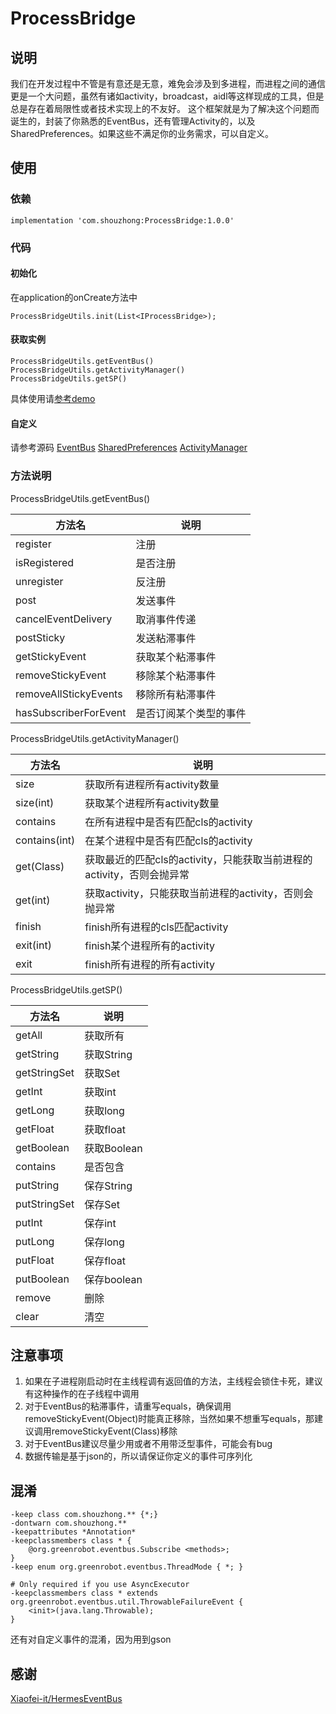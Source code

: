 # ProcessBridge
## 说明
我们在开发过程中不管是有意还是无意，难免会涉及到多进程，而进程之间的通信更是一个大问题，虽然有诸如activity，broadcast，aidl等这样现成的工具，但是总是存在着局限性或者技术实现上的不友好。
这个框架就是为了解决这个问题而诞生的，封装了你熟悉的EventBus，还有管理Activity的，以及SharedPreferences。如果这些不满足你的业务需求，可以自定义。
## 使用
### 依赖
```
implementation 'com.shouzhong:ProcessBridge:1.0.0'
```
### 代码
#### 初始化
在application的onCreate方法中
```
ProcessBridgeUtils.init(List<IProcessBridge>);
```
#### 获取实例
```
ProcessBridgeUtils.getEventBus()
ProcessBridgeUtils.getActivityManager()
ProcessBridgeUtils.getSP()
```
具体使用请[参考demo](https://github.com/shouzhong/ProcessBridge/tree/master/app/src/main/java/com/shouzhong/processbridge/demo)
#### 自定义
请参考源码
[EventBus](https://github.com/shouzhong/ProcessBridge/tree/master/lib/src/main/java/com/shouzhong/processbridge/eventbus)
[SharedPreferences](https://github.com/shouzhong/ProcessBridge/tree/master/lib/src/main/java/com/shouzhong/processbridge/sp)
[ActivityManager](https://github.com/shouzhong/ProcessBridge/tree/master/lib/src/main/java/com/shouzhong/processbridge/activity)
### 方法说明

ProcessBridgeUtils.getEventBus()

方法名 | 说明
------------ | -------------
register | 注册
isRegistered | 是否注册
unregister | 反注册
post | 发送事件
cancelEventDelivery | 取消事件传递
postSticky | 发送粘滞事件
getStickyEvent | 获取某个粘滞事件
removeStickyEvent | 移除某个粘滞事件
removeAllStickyEvents | 移除所有粘滞事件
hasSubscriberForEvent | 是否订阅某个类型的事件

ProcessBridgeUtils.getActivityManager()

方法名 | 说明
------------ | -------------
size | 获取所有进程所有activity数量
size(int) | 获取某个进程所有activity数量
contains | 在所有进程中是否有匹配cls的activity
contains(int) | 在某个进程中是否有匹配cls的activity
get(Class) | 获取最近的匹配cls的activity，只能获取当前进程的activity，否则会抛异常
get(int) | 获取activity，只能获取当前进程的activity，否则会抛异常
finish | finish所有进程的cls匹配activity
exit(int) | finish某个进程所有的activity
exit | finish所有进程的所有activity

ProcessBridgeUtils.getSP()

方法名 | 说明
------------ | -------------
getAll | 获取所有
getString | 获取String
getStringSet | 获取Set<String>
getInt | 获取int
getLong | 获取long
getFloat | 获取float
getBoolean | 获取Boolean
contains | 是否包含
putString | 保存String
putStringSet | 保存Set<String>
putInt | 保存int
putLong | 保存long
putFloat | 保存float
putBoolean | 保存boolean
remove | 删除
clear | 清空

## 注意事项
1. 如果在子进程刚启动时在主线程调有返回值的方法，主线程会锁住卡死，建议有这种操作的在子线程中调用
2. 对于EventBus的粘滞事件，请重写equals，确保调用removeStickyEvent(Object)时能真正移除，当然如果不想重写equals，那建议调用removeStickyEvent(Class)移除
3. 对于EventBus建议尽量少用或者不用带泛型事件，可能会有bug
4. 数据传输是基于json的，所以请保证你定义的事件可序列化

## 混淆
```
-keep class com.shouzhong.** {*;}
-dontwarn com.shouzhong.**
-keepattributes *Annotation*
-keepclassmembers class * {
    @org.greenrobot.eventbus.Subscribe <methods>;
}
-keep enum org.greenrobot.eventbus.ThreadMode { *; }

# Only required if you use AsyncExecutor
-keepclassmembers class * extends org.greenrobot.eventbus.util.ThrowableFailureEvent {
    <init>(java.lang.Throwable);
}
```
还有对自定义事件的混淆，因为用到gson

## 感谢
[Xiaofei-it/HermesEventBus](https://github.com/Xiaofei-it/HermesEventBus)
